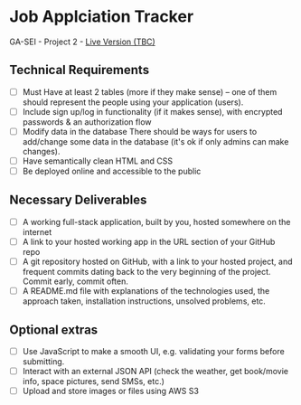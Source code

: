 # Job Applciation Tracker
GA-SEI - Project 2 - [Live Version (TBC)](https://mattgrah-am.github.io/jobapptrack/)


## Technical Requirements
- [ ] Must Have at least 2 tables (more if they make sense) – one of them should represent the people using your application (users).
- [ ] Include sign up/log in functionality (if it makes sense), with encrypted passwords & an authorization flow
- [ ] Modify data in the database There should be ways for users to add/change some data in the database (it's ok if only admins can make changes).
- [ ] Have semantically clean HTML and CSS
- [ ] Be deployed online and accessible to the public

## Necessary Deliverables
- [ ] A working full-stack application, built by you, hosted somewhere on the internet
- [ ] A link to your hosted working app in the URL section of your GitHub repo
- [ ] A git repository hosted on GitHub, with a link to your hosted project, and frequent commits dating back to the very beginning of the project. Commit early, commit often.
- [ ] A README.md file with explanations of the technologies used, the approach taken, installation instructions, unsolved problems, etc.

## Optional extras
- [ ] Use JavaScript to make a smooth UI, e.g. validating your forms before submitting.
- [ ] Interact with an external JSON API (check the weather, get book/movie info, space pictures, send SMSs, etc.)
- [ ] Upload and store images or files using AWS S3
